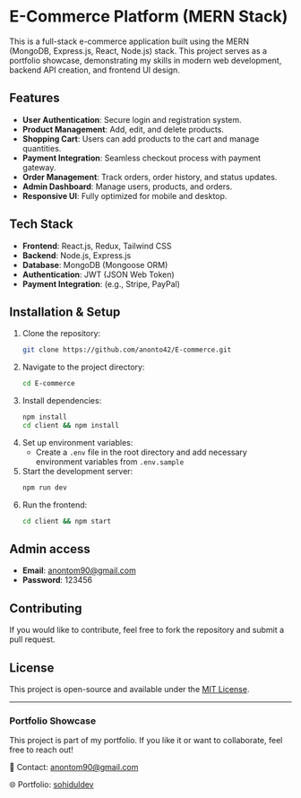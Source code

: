 # E-Commerce Platform (MERN Stack)

This is a full-stack e-commerce application built using the MERN (MongoDB, Express.js, React, Node.js) stack. This project serves as a portfolio showcase, demonstrating my skills in modern web development, backend API creation, and frontend UI design.

## Features
- **User Authentication**: Secure login and registration system.
- **Product Management**: Add, edit, and delete products.
- **Shopping Cart**: Users can add products to the cart and manage quantities.
- **Payment Integration**: Seamless checkout process with payment gateway.
- **Order Management**: Track orders, order history, and status updates.
- **Admin Dashboard**: Manage users, products, and orders.
- **Responsive UI**: Fully optimized for mobile and desktop.

## Tech Stack
- **Frontend**: React.js, Redux, Tailwind CSS
- **Backend**: Node.js, Express.js
- **Database**: MongoDB (Mongoose ORM)
- **Authentication**: JWT (JSON Web Token)
- **Payment Integration**: (e.g., Stripe, PayPal)

## Installation & Setup
1. Clone the repository:
   ```bash
   git clone https://github.com/anonto42/E-commerce.git
   ```
2. Navigate to the project directory:
   ```bash
   cd E-commerce
   ```
3. Install dependencies:
   ```bash
   npm install
   cd client && npm install
   ```
4. Set up environment variables:
   - Create a `.env` file in the root directory and add necessary environment variables from `.env.sample`
5. Start the development server:
   ```bash
   npm run dev
   ```
6. Run the frontend:
   ```bash
   cd client && npm start
   ```
## Admin access
- **Email**: anontom90@gmail.com
- **Password**: 123456

## Contributing
If you would like to contribute, feel free to fork the repository and submit a pull request.

## License
This project is open-source and available under the [MIT License](LICENSE).

---
### Portfolio Showcase
This project is part of my portfolio. If you like it or want to collaborate, feel free to reach out!

📧 Contact: anontom90@gmail.com

🌐 Portfolio: [sohiduldev](https://sohidul-islam-ananto.netlify.app/)
